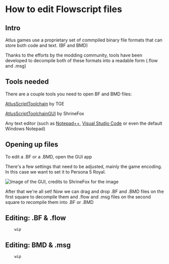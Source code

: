 # How to edit Flowscript files

## Intro

Atlus games use a proprietary set of commpiled binary file formats that can store both code and text. (BF and BMD)

Thanks to the efforts by the modding community, tools have been developed to decompile both of these formats into a readable form (.flow and .msg)

## Tools needed

There are a couple tools you need to open BF and BMD files:

[AtlusScriptToolchain](https://github.com/tge-was-taken/Atlus-Script-Tools/releases) by TGE

[AtlusScriptToolchainGUI](https://github.com/ShrineFox/AtlusScriptCompiler-GUI/releases/) by ShrineFox

Any text editor (such as [Notepad++](https://notepad-plus-plus.org/downloads/), [Visual Studio Code](https://code.visualstudio.com/) or even the default Windows Notepad)

## Opening up files

To edit a .BF or a .BMD, open the GUI app

There's a few settings that need to be adjusted, mainly the game encoding. In this case we want to set it to Persona 5 Royal. 

![Image of the GUI, credits to ShrineFox for the image](https://camo.githubusercontent.com/e0430bfd78d58e39dd6219e02f7d89bf9df8a4f0baa78e7697dbbec661db5ece/68747470733a2f2f692e696d6775722e636f6d2f4a7759465668412e706e67)

After that we're all set! Now we can drag and drop .BF and .BMD files on the first square to decompile them and .flow and .msg files on the second square to recompile them into .BF or .BMD

## Editing: .BF & .flow

        wip

## Editing: BMD & .msg

        wip
